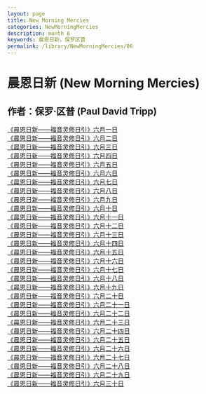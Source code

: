 ```yaml
---
layout: page
title: New Morning Mercies
categories: NewMorningMercies
description: month 6
keywords: 晨恩日新，保罗区普
permalink: /library/NewMorningMercies/06
---
```


# 晨恩日新 (New Morning Mercies)

## 作者：保罗·区普 (Paul David Tripp)

[《晨恩日新——福音灵修日引》六月一日](/library/NewMorningMercies/0601)<br>
[《晨恩日新——福音灵修日引》六月二日](/library/NewMorningMercies/0602)<br>
[《晨恩日新——福音灵修日引》六月三日](/library/NewMorningMercies/0603)<br>
[《晨恩日新——福音灵修日引》六月四日](/library/NewMorningMercies/0604)<br>
[《晨恩日新——福音灵修日引》六月五日](/library/NewMorningMercies/0605)<br>
[《晨恩日新——福音灵修日引》六月六日](/library/NewMorningMercies/0606)<br>
[《晨恩日新——福音灵修日引》六月七日](/library/NewMorningMercies/0607)<br>
[《晨恩日新——福音灵修日引》六月八日](/library/NewMorningMercies/0608)<br>
[《晨恩日新——福音灵修日引》六月九日](/library/NewMorningMercies/0609)<br>
[《晨恩日新——福音灵修日引》六月十日](/library/NewMorningMercies/0610)<br>
[《晨恩日新——福音灵修日引》六月十一日](/library/NewMorningMercies/0611)<br>
[《晨恩日新——福音灵修日引》六月十二日](/library/NewMorningMercies/0612)<br>
[《晨恩日新——福音灵修日引》六月十三日](/library/NewMorningMercies/0613)<br>
[《晨恩日新——福音灵修日引》六月十四日](/library/NewMorningMercies/0614)<br>
[《晨恩日新——福音灵修日引》六月十五日](/library/NewMorningMercies/0615)<br>
[《晨恩日新——福音灵修日引》六月十六日](/library/NewMorningMercies/0616)<br>
[《晨恩日新——福音灵修日引》六月十七日](/library/NewMorningMercies/0617)<br>
[《晨恩日新——福音灵修日引》六月十八日](/library/NewMorningMercies/0618)<br>
[《晨恩日新——福音灵修日引》六月十九日](/library/NewMorningMercies/0619)<br>
[《晨恩日新——福音灵修日引》六月二十日](/library/NewMorningMercies/0620)<br>
[《晨恩日新——福音灵修日引》六月二十一日](/library/NewMorningMercies/0621)<br>
[《晨恩日新——福音灵修日引》六月二十二日](/library/NewMorningMercies/0622)<br>
[《晨恩日新——福音灵修日引》六月二十三日](/library/NewMorningMercies/0623)<br>
[《晨恩日新——福音灵修日引》六月二十四日](/library/NewMorningMercies/0624)<br>
[《晨恩日新——福音灵修日引》六月二十五日](/library/NewMorningMercies/0625)<br>
[《晨恩日新——福音灵修日引》六月二十六日](/library/NewMorningMercies/0626)<br>
[《晨恩日新——福音灵修日引》六月二十七日](/library/NewMorningMercies/0627)<br>
[《晨恩日新——福音灵修日引》六月二十八日](/library/NewMorningMercies/0628)<br>
[《晨恩日新——福音灵修日引》六月二十九日](/library/NewMorningMercies/0629)<br>
[《晨恩日新——福音灵修日引》六月三十日](/library/NewMorningMercies/0630)<br>